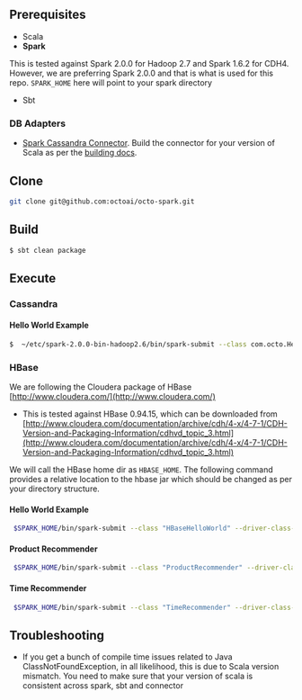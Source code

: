 ## Prerequisites

- Scala
- **Spark**

This is tested against Spark 2.0.0 for Hadoop 2.7 and Spark 1.6.2 for CDH4. However, we are preferring Spark 2.0.0 and that is what is used for this repo. `SPARK_HOME` here will point to your spark directory

- Sbt
 
### DB Adapters

- [Spark Cassandra Connector](https://github.com/datastax/spark-cassandra-connector). Build the connector for your version of Scala as per the [building docs](https://github.com/datastax/spark-cassandra-connector/blob/master/doc/12_building_and_artifacts.md).


## Clone

```bash
git clone git@github.com:octoai/octo-spark.git
```


## Build

```bash
$ sbt clean package
```

## Execute

### Cassandra

#### Hello World Example

```bash
$  ~/etc/spark-2.0.0-bin-hadoop2.6/bin/spark-submit --class com.octo.HelloWorldExample --jars ~/etc/spark-cassandra-connector-assembly-2.0.0-M3.jar --properties-file cassandra.conf target/scala-2.10/octo-spark_2.10-0.0.1.jar 
```

### HBase

We are following the Cloudera package of HBase [http://www.cloudera.com/](http://www.cloudera.com/)

- This is tested against HBase 0.94.15, which can be downloaded from [http://www.cloudera.com/documentation/archive/cdh/4-x/4-7-1/CDH-Version-and-Packaging-Information/cdhvd_topic_3.html](http://www.cloudera.com/documentation/archive/cdh/4-x/4-7-1/CDH-Version-and-Packaging-Information/cdhvd_topic_3.html)

We will call the HBase home dir as `HBASE_HOME`. The following command provides a relative location to the hbase jar which should be changed as per your directory structure.

#### Hello World Example

```bash
 $SPARK_HOME/bin/spark-submit --class "HBaseHelloWorld" --driver-class-path "$(echo $HBASE_HOME/lib/*.jar |xargs -n1|grep -v 'netty.*\.jar$')" --jars "../../../../etc/hbase-0.94.15-cdh4.7.1/hbase-0.94.15-cdh4.7.1-security.jar" --verbose --properties-file "hbase.conf" target/scala-2.11/octo-spark_2.11-0.0.1.jar
```

#### Product Recommender

```bash
 $SPARK_HOME/bin/spark-submit --class "ProductRecommender" --driver-class-path "$(echo $HBASE_HOME/lib/*.jar |xargs -n1|grep -v 'netty.*\.jar$')" --jars "../../../../etc/hbase-0.94.15-cdh4.7.1/hbase-0.94.15-cdh4.7.1-security.jar" --verbose --properties-file "hbase.conf" target/scala-2.11/octo-spark_2.11-0.0.1.jar
```


#### Time Recommender

```bash
 $SPARK_HOME/bin/spark-submit --class "TimeRecommender" --driver-class-path "$(echo $HBASE_HOME/lib/*.jar |xargs -n1|grep -v 'netty.*\.jar$')" --jars "../../../../etc/hbase-0.94.15-cdh4.7.1/hbase-0.94.15-cdh4.7.1-security.jar" --verbose --properties-file "hbase.conf" target/scala-2.11/octo-spark_2.11-0.0.1.jar
```


## Troubleshooting

- If you get a bunch of compile time issues related to Java ClassNotFoundException, in all likelihood, this is due to Scala version mismatch. You need to make sure that your version of scala is consistent across spark, sbt and connector

